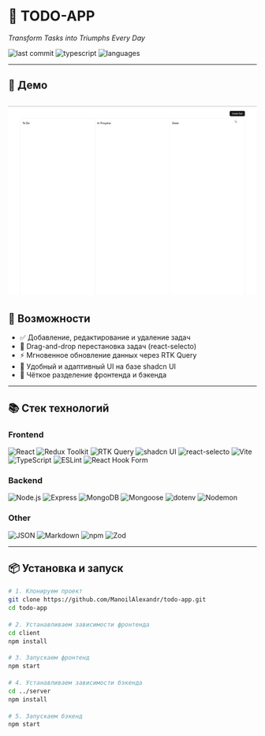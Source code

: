 # 📝 TODO-APP

_Transform Tasks into Triumphs Every Day_

![last commit](https://img.shields.io/github/last-commit/ManoilAlexandr/todo-app?style=for-the-badge)
![typescript](https://img.shields.io/badge/typescript-90.3%25-blue?style=for-the-badge)
![languages](https://img.shields.io/github/languages/count/ManoilAlexandr/todo-app?style=for-the-badge)

---

## 📸 Демо

## ![Todo App Demo](docs/todo.gif)

## 🚀 Возможности

-   ✅ Добавление, редактирование и удаление задач
-   🔄 Drag-and-drop перестановка задач (react-selecto)
-   ⚡ Мгновенное обновление данных через RTK Query
-   🎨 Удобный и адаптивный UI на базе shadcn UI
-   📂 Чёткое разделение фронтенда и бэкенда

---

## 📚 Стек технологий

### **Frontend**

![React](https://img.shields.io/badge/React-20232A?style=for-the-badge&logo=react&logoColor=61DAFB)
![Redux Toolkit](https://img.shields.io/badge/Redux%20Toolkit-764ABC?style=for-the-badge&logo=redux&logoColor=white)
![RTK Query](https://img.shields.io/badge/RTK%20Query-CA4245?style=for-the-badge)
![shadcn UI](https://img.shields.io/badge/shadcn_UI-000000?style=for-the-badge)
![react-selecto](https://img.shields.io/badge/react--selecto-FF6F00?style=for-the-badge)
![Vite](https://img.shields.io/badge/Vite-646CFF?style=for-the-badge&logo=vite&logoColor=white)
![TypeScript](https://img.shields.io/badge/TypeScript-3178C6?style=for-the-badge&logo=typescript&logoColor=white)
![ESLint](https://img.shields.io/badge/ESLint-4B32C3?style=for-the-badge&logo=eslint&logoColor=white)
![React Hook Form](https://img.shields.io/badge/React%20Hook%20Form-EC5990?style=for-the-badge&logo=reacthookform&logoColor=white)

### **Backend**

![Node.js](https://img.shields.io/badge/Node.js-339933?style=for-the-badge&logo=node.js&logoColor=white)
![Express](https://img.shields.io/badge/Express-000000?style=for-the-badge&logo=express&logoColor=white)
![MongoDB](https://img.shields.io/badge/MongoDB-47A248?style=for-the-badge&logo=mongodb&logoColor=white)
![Mongoose](https://img.shields.io/badge/Mongoose-880000?style=for-the-badge&logo=mongoose&logoColor=white)
![dotenv](https://img.shields.io/badge/.ENV-ECD53F?style=for-the-badge&logo=.env&logoColor=black)
![Nodemon](https://img.shields.io/badge/Nodemon-76D04B?style=for-the-badge&logo=nodemon&logoColor=black)

### **Other**

![JSON](https://img.shields.io/badge/JSON-000000?style=for-the-badge&logo=json&logoColor=white)
![Markdown](https://img.shields.io/badge/Markdown-000000?style=for-the-badge&logo=markdown&logoColor=white)
![npm](https://img.shields.io/badge/npm-CB3837?style=for-the-badge&logo=npm&logoColor=white)
![Zod](https://img.shields.io/badge/Zod-3068B7?style=for-the-badge&logo=zod&logoColor=white)

---

## 📦 Установка и запуск

```bash
# 1. Клонируем проект
git clone https://github.com/ManoilAlexandr/todo-app.git
cd todo-app

# 2. Устанавливаем зависимости фронтенда
cd client
npm install

# 3. Запускаем фронтенд
npm start

# 4. Устанавливаем зависимости бэкенда
cd ../server
npm install

# 5. Запускаем бэкенд
npm start
```
